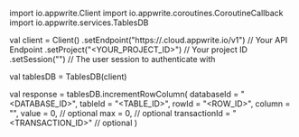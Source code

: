 import io.appwrite.Client
import io.appwrite.coroutines.CoroutineCallback
import io.appwrite.services.TablesDB

val client = Client()
    .setEndpoint("https://<REGION>.cloud.appwrite.io/v1") // Your API Endpoint
    .setProject("<YOUR_PROJECT_ID>") // Your project ID
    .setSession("") // The user session to authenticate with

val tablesDB = TablesDB(client)

val response = tablesDB.incrementRowColumn(
    databaseId = "<DATABASE_ID>",
    tableId = "<TABLE_ID>",
    rowId = "<ROW_ID>",
    column = "",
    value = 0, // optional
    max = 0, // optional
    transactionId = "<TRANSACTION_ID>" // optional
)
